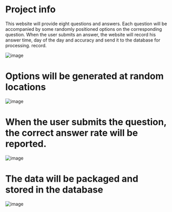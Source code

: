 # Project info

This website will provide eight questions and answers. Each question will be accompanied by some randomly positioned options on the corresponding question. When the user submits an answer, the website will record his answer time, day of the day and accuracy and send it to the database for processing. record.

![image](https://github.com/SeaKaByt/Quiz-Website/assets/88830273/28736dc5-17af-4747-b512-e89acd6f6ed5)

# Options will be generated at random locations

![image](https://github.com/SeaKaByt/Quiz-Website/assets/88830273/d11b4211-16e7-4cdd-b492-744ae4b392c7)

# When the user submits the question, the correct answer rate will be reported.

![image](https://github.com/SeaKaByt/Quiz-Website/assets/88830273/040d7804-c307-43d1-afb4-ab2af01e911e)

# The data will be packaged and stored in the database

![image](https://github.com/SeaKaByt/Quiz-Website/assets/88830273/58212e6f-32dd-4b3f-8afc-1895cd349ea9)

